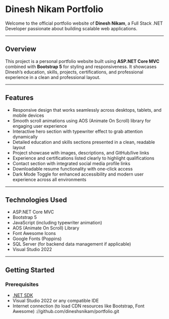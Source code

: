 # Dinesh Nikam Portfolio

Welcome to the official portfolio website of **Dinesh Nikam**, a Full Stack .NET Developer passionate about building scalable web applications.

---

## Overview

This project is a personal portfolio website built using **ASP.NET Core MVC** combined with **Bootstrap 5** for styling and responsiveness. It showcases Dinesh’s education, skills, projects, certifications, and professional experience in a clean and professional layout.

---

## Features

- Responsive design that works seamlessly across desktops, tablets, and mobile devices
- Smooth scroll animations using AOS (Animate On Scroll) library for engaging user experience
- Interactive hero section with typewriter effect to grab attention dynamically
- Detailed education and skills sections presented in a clean, readable layout
- Project showcase with images, descriptions, and GitHub/live links
- Experience and certifications listed clearly to highlight qualifications
- Contact section with integrated social media profile links
- Downloadable resume functionality with one-click access
- Dark Mode Toggle for enhanced accessibility and modern user experience across all environments

---

## Technologies Used

- ASP.NET Core MVC
- Bootstrap 5
- JavaScript (including typewriter animation)
- AOS (Animate On Scroll) Library
- Font Awesome Icons
- Google Fonts (Poppins)
- SQL Server (for backend data management if applicable)
- Visual Studio 2022

---

## Getting Started

### Prerequisites

- [.NET SDK](https://dotnet.microsoft.com/download)
- Visual Studio 2022 or any compatible IDE
- Internet connection (to load CDN resources like Bootstrap, Font Awesome)
://github.com/dineshsnikam/portfolio.git
